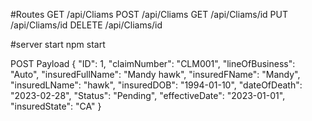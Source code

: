 #Routes
GET      /api/Cliams
POST     /api/Cliams
GET      /api/Cliams/id
PUT      /api/Cliams/id
DELETE   /api/Cliams/id

#server start
npm start

POST Payload
{
    "ID": 1,
    "claimNumber": "CLM001",
    "lineOfBusiness": "Auto",
    "insuredFullName": "Mandy hawk",
    "insuredFName": "Mandy",
    "insuredLName": "hawk",
    "insuredDOB": "1994-01-10",
    "dateOfDeath": "2023-02-28",
    "Status": "Pending",
    "effectiveDate": "2023-01-01",
    "insuredState": "CA"
}
